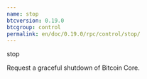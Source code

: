 ```yaml
---
name: stop
btcversion: 0.19.0
btcgroup: control
permalink: en/doc/0.19.0/rpc/control/stop/
---
```


stop

Request a graceful shutdown of Bitcoin Core.

